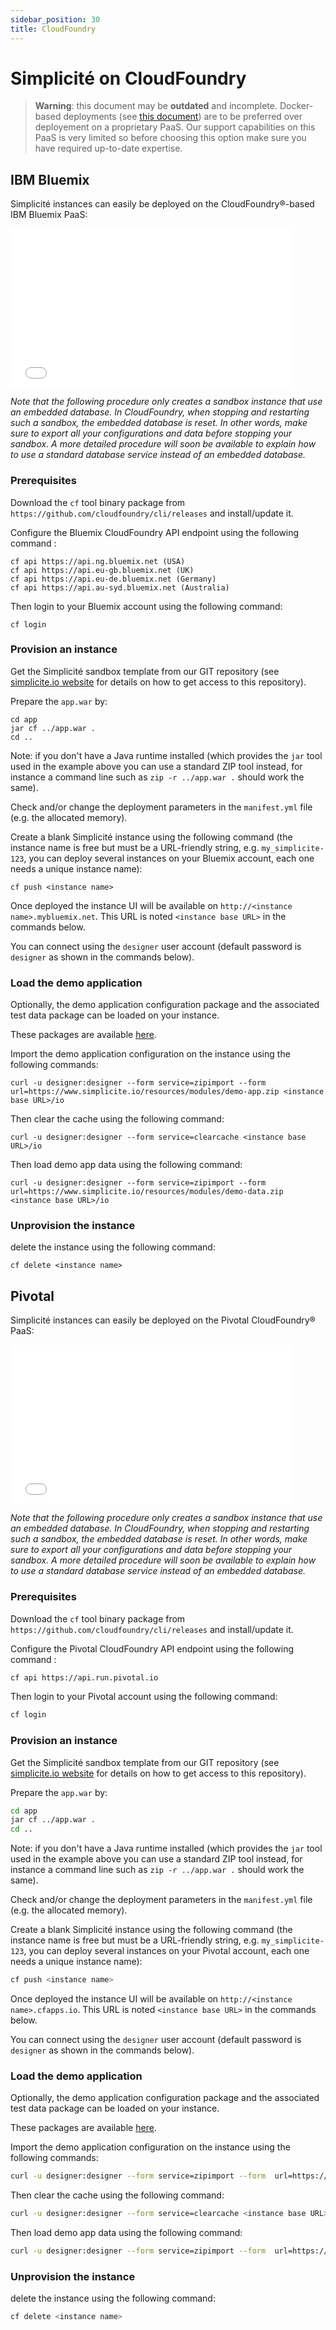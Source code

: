 ```yaml
---
sidebar_position: 30
title: CloudFoundry
---
```


Simplicit&eacute; on CloudFoundry
=================================

> **Warning**: this document may be **outdated** and incomplete.
> Docker-based deployments (see [this document](/docs/documentation/operation/docker)) are to be preferred over deployement on a proprietary PaaS.
> Our support capabilities on this PaaS is very limited so before choosing this option make sure you have required up-to-date expertise.

IBM Bluemix
-----------

Simplicité instances can easily be deployed on the CloudFoundry&reg;-based IBM Bluemix PaaS:

<iframe width="450" height="254" src="//www.youtube.com/embed/P8cKAU2VDIg" frameborder="0" allowfullscreen></iframe>

_Note that the following procedure only creates a sandbox instance that use an embedded database.
In CloudFoundry, when stopping and restarting such a sandbox, the embedded database is reset.
In other words, make sure to export all your configurations and data before stopping your sandbox.
A more detailed procedure will soon be available to explain how to use a standard database
service instead of an embedded database._

### Prerequisites

Download the `cf` tool binary package from `https://github.com/cloudfoundry/cli/releases` and install/update it.

Configure the Bluemix CloudFoundry API endpoint using the following command :

	cf api https://api.ng.bluemix.net (USA)
	cf api https://api.eu-gb.bluemix.net (UK)
	cf api https://api.eu-de.bluemix.net (Germany)
	cf api https://api.au-syd.bluemix.net (Australia)

Then login to your Bluemix account using the following command:

	cf login

### Provision an instance

Get the Simplicité sandbox template from our GIT repository
(see [simplicite.io website](https://www.simplicite.io) for details on how to get access to this repository).

Prepare the `app.war` by:

	cd app
	jar cf ../app.war .
	cd ..

Note: if you don't have a Java runtime installed (which provides the `jar` tool used in the example above
you can use a standard ZIP tool instead, for instance a command line such as `zip -r ../app.war .` should work the same).

Check and/or change the deployment parameters in the `manifest.yml` file (e.g. the allocated memory).

Create a blank Simplicité instance using the following command
(the instance name is free but must be a URL-friendly string, e.g. `my_simplicite-123`,
you can deploy several instances on your Bluemix account, each one needs a unique instance name):
```
cf push <instance name>
```
Once deployed the instance UI will be available on `http://<instance name>.mybluemix.net`.
This URL is noted `<instance base URL>` in the commands below.

You can connect using the `designer` user account (default password is `designer` as shown in the commands below).

### Load the demo application

Optionally, the demo application configuration package and the associated test data package can be loaded on your instance.

These packages are available [here](../../modules).

Import the demo application configuration on the instance using the following commands:
```shell
curl -u designer:designer --form service=zipimport --form  url=https://www.simplicite.io/resources/modules/demo-app.zip <instance base URL>/io
```
Then clear the cache using the following command:
```shell
curl -u designer:designer --form service=clearcache <instance base URL>/io
```
Then load demo app data using the following command:
```shell
curl -u designer:designer --form service=zipimport --form  url=https://www.simplicite.io/resources/modules/demo-data.zip <instance base URL>/io
```
### Unprovision the instance

delete the instance using the following command:
```
cf delete <instance name>
```
Pivotal
-------

Simplicité instances can easily be deployed on the Pivotal CloudFoundry&reg; PaaS:

<iframe width="450" height="254" src="//www.youtube.com/embed/biIyeTruSf4" frameborder="0" allowfullscreen></iframe>

_Note that the following procedure only creates a sandbox instance that use an embedded database.
In CloudFoundry, when stopping and restarting such a sandbox, the embedded database is reset.
In other words, make sure to export all your configurations and data before stopping your sandbox.
A more detailed procedure will soon be available to explain how to use a standard database
service instead of an embedded database._

### Prerequisites

Download the `cf` tool binary package from `https://github.com/cloudfoundry/cli/releases` and install/update it.

Configure the Pivotal CloudFoundry API endpoint using the following command :

```bash
cf api https://api.run.pivotal.io
```

Then login to your Pivotal account using the following command:
 
```bash
cf login
```

### Provision an instance

Get the Simplicité sandbox template from our GIT repository
(see [simplicite.io website](https://www.simplicite.io) for details on how to get access to this repository).

Prepare the `app.war` by:

```bash
cd app
jar cf ../app.war .
cd ..
``` 

Note: if you don't have a Java runtime installed (which provides the `jar` tool used in the example above
you can use a standard ZIP tool instead, for instance a command line such as `zip -r ../app.war .` should work the same).

Check and/or change the deployment parameters in the `manifest.yml` file (e.g. the allocated memory).

Create a blank Simplicité instance using the following command
(the instance name is free but must be a URL-friendly string, e.g. `my_simplicite-123`,
you can deploy several instances on your Pivotal account, each one needs a unique instance name):

```bash
cf push <instance name>
```

Once deployed the instance UI will be available on `http://<instance name>.cfapps.io`.
This URL is noted `<instance base URL>` in the commands below.

You can connect using the `designer` user account (default password is `designer` as shown in the commands below).

### Load the demo application

Optionally, the demo application configuration package and the associated test data package can be loaded on your instance.

These packages are available [here](../../modules).

Import the demo application configuration on the instance using the following commands:

```bash
curl -u designer:designer --form service=zipimport --form  url=https://www.simplicite.io/resources/modules/demo-app.zip <instance base URL>/io
```

Then clear the cache using the following command:

```bash
curl -u designer:designer --form service=clearcache <instance base URL>/io
```

Then load demo app data using the following command:

```bash
curl -u designer:designer --form service=zipimport --form  url=https://www.simplicite.io/resources/modules/demo-data.zip <instance base URL>/io
```

### Unprovision the instance

delete the instance using the following command:

```bash
cf delete <instance name>

